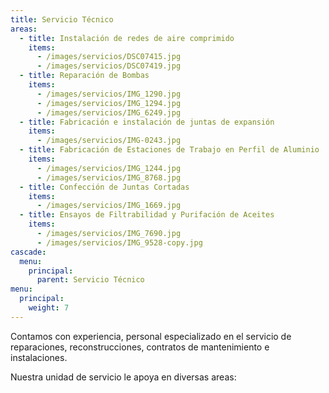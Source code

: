 ```yaml
---
title: Servicio Técnico
areas:
  - title: Instalación de redes de aire comprimido
    items:
      - /images/servicios/DSC07415.jpg
      - /images/servicios/DSC07419.jpg
  - title: Reparación de Bombas
    items:
      - /images/servicios/IMG_1290.jpg
      - /images/servicios/IMG_1294.jpg
      - /images/servicios/IMG_6249.jpg
  - title: Fabricación e instalación de juntas de expansión
    items:
      - /images/servicios/IMG-0243.jpg
  - title: Fabricación de Estaciones de Trabajo en Perfil de Aluminio
    items:
      - /images/servicios/IMG_1244.jpg
      - /images/servicios/IMG_8768.jpg
  - title: Confección de Juntas Cortadas
    items:
      - /images/servicios/IMG_1669.jpg
  - title: Ensayos de Filtrabilidad y Purifación de Aceites
    items:
      - /images/servicios/IMG_7690.jpg
      - /images/servicios/IMG_9528-copy.jpg
cascade:
  menu:
    principal:
      parent: Servicio Técnico
menu:
  principal:
    weight: 7
---
```


Contamos con experiencia, personal especializado en el servicio de reparaciones, reconstrucciones, contratos de mantenimiento e instalaciones.

Nuestra unidad de servicio le apoya en diversas areas:
